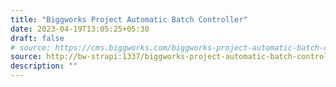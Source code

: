```yaml
---
title: "Biggworks Project Automatic Batch Controller"
date: 2023-04-19T13:05:25+05:30
draft: false
# source: https://cms.biggworks.com/biggworks-project-automatic-batch-controller
source: http://bw-strapi:1337/biggworks-project-automatic-batch-controller
description: ""
---
```


